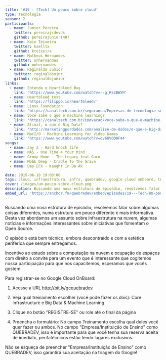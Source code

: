 ```yaml
---
title: '#19 - [Tech] Um pouco sobre cloud'
type: tecnologia
season: 2
participants:
  - name: Junior Pereira
    twitter: pereirajrdevds
    github: pereirajunior1407
  - name: Kaio Teixeira
    twitter: kaelltx
    github: kteixeira
  - name: Matheus Hernandes
    twitter: onhernandes
    github: onhernandes
  - name: Reginaldo Junior
    twitter: reginaldoojnr
    github: reginaldojunior
links:
  - name: Entenda o Heartbleed Bug
    link: 'https://www.youtube.com/watch?v=--g_RSzBWSM'
  - name: Heartbleed test
    link: 'https://filippo.io/heartbleed/'
  - name: Linux Foundation
    link: 'https://canaltech.com.br/seguranca/Empresas-de-tecnologia-se-unem-a-Linux-Foundation-para-melhorar-seguranca/'
  - name: Você sabe o que é machine learning?
    link: 'https://canaltech.com.br/inovacao/voce-sabe-o-que-e-machine-learning-entenda-tudo-sobre-esta-tecnologia-104100/'
  - name: Afinal, o que é Big Data?
    link: 'http://marketingpordados.com/analise-de-dados/o-que-e-big-data-%F0%9F%A4%96/'
  - name: MarI/O - Machine Learning for Video Games
    link: 'https://www.youtube.com/watch?v=qv6UVOQ0F44'
songs:
  - name: Jay Z - Hard knock life
  - name: NAS - One Time 4 Your Mind
  - name: Group Home - The Legacy feat Guru
  - name: Mobb Deep - Cradle To The Grave
  - name: Das EFX - Kaught In Da Ak

date: 2019-06-10 19:00:00
tags: cloud, infraestrutura, infra, quebradev, google cloud onboard, tecnologia, google
cover: /images/um-pouco-sobre-cloud.png
description: Buscando uma nova estrutura de episódio, resolvemos falar sobre algumas coisas diferentes, numa estrutura um pouco diferente e mais informativa. Desta vez abordamos um assunto sobre infraestrutura na nuvem, algumas notícias e informações interessantes sobre iniciativas que fomentam o Open Source.
embed_url: 'https://anchor.fm/quebradev/embed/episodes/19---Tech-Um-pouco-sobre-cloud-eclvbc'
---
```


Buscando uma nova estrutura de episódio, resolvemos falar sobre algumas coisas diferentes, numa estrutura um pouco diferente e mais informativa. Desta vez abordamos um assunto sobre infraestrutura na nuvem, algumas notícias e informações interessantes sobre iniciativas que fomentam o Open Source.

O episódio está bem técnico, embora descontraído e com a estética periférica que sempre entregamos.

Incentivo ao estudo sobre a computação na nuvem e ocupação de espaços com direito a convite para um evento que é interessante que cogitemos nossa participação para que nos capacitemos, esperamos que vocês gostem.

Para registrar-se no Google Cloud OnBoard:

1) Acesse a URL http://bit.ly/gcquebradev  

2) Veja qual treinamento escolher (você pode fazer os dois):
    Core Infrastructure e Big Data & Machine Learning

3) Clique no botão "REGISTRE-SE" ou role até o final da página

4) Preencha o formulário:
    No campo Treinamento escolha qual deles você quer fazer ou ambos.
    No campo "Empresa/Instituição de Ensino" como QUEBRADEV, isso é importante para que você tenha sua reserva aceita de imediato, perifatécnicos estão tendo lugares exclusivos.

Não se esqueça de preencher "Empresa/Instituição de Ensino" como QUEBRADEV, isso garantirá sua aceitação na triagem do Google!
